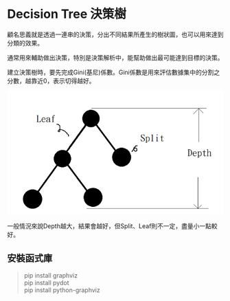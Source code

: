 # Decision Tree 決策樹
顧名思義就是透過一連串的決策，分出不同結果所產生的樹狀圖，也可以用來達到分類的效果。

通常用來輔助做出決策，特別是決策解析中，能幫助做出最可能達到目標的決策。

建立決策樹時，要先完成Gini(基尼)係數。Gini係數是用來評估數據集中的分割之分數，越靠近0，表示切得越好。

![tree](./IMG/DecisionTreeDepth.png)

一般情況來說Depth越大，結果會越好，但Split、Leaf則不一定，盡量小一點較好。

## 安裝函式庫

> pip install graphviz <br/>
> pip install pydot <br/>
> pip install python-graphviz


